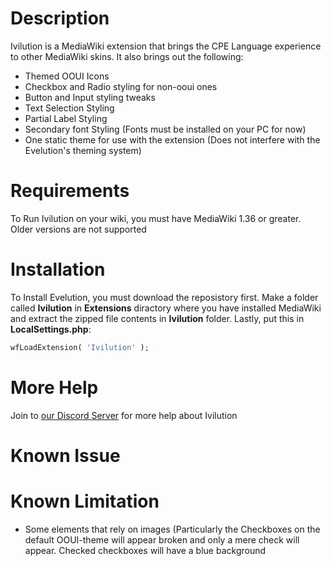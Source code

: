 # Description
Ivilution is a MediaWiki extension that brings the CPE Language experience to other MediaWiki skins. It also brings out the following:
- Themed OOUI Icons
- Checkbox and Radio styling for non-ooui ones
- Button and Input styling tweaks
- Text Selection Styling
- Partial Label Styling
- Secondary font Styling (Fonts must be installed on your PC for now)
- One static theme for use with the extension (Does not interfere with the Evelution's theming system)

# Requirements
To Run Ivilution on your wiki, you must have MediaWiki 1.36 or greater. Older versions are not supported

# Installation
To Install Evelution, you must download the reposistory first. Make a folder called **Ivilution** in **Extensions** diractory where you have installed MediaWiki and extract the zipped file contents in **Ivilution** folder.  Lastly, put this in **LocalSettings.php**:
```php
wfLoadExtension( 'Ivilution' );
```

# More Help
Join to [our Discord Server](https://discord.gg/a6FbV6zWFs) for more help about Ivilution

# Known Issue

# Known Limitation
- Some elements that rely on images (Particularly the Checkboxes on the default OOUI-theme will appear broken and only a mere check will appear. Checked checkboxes will have a blue background
